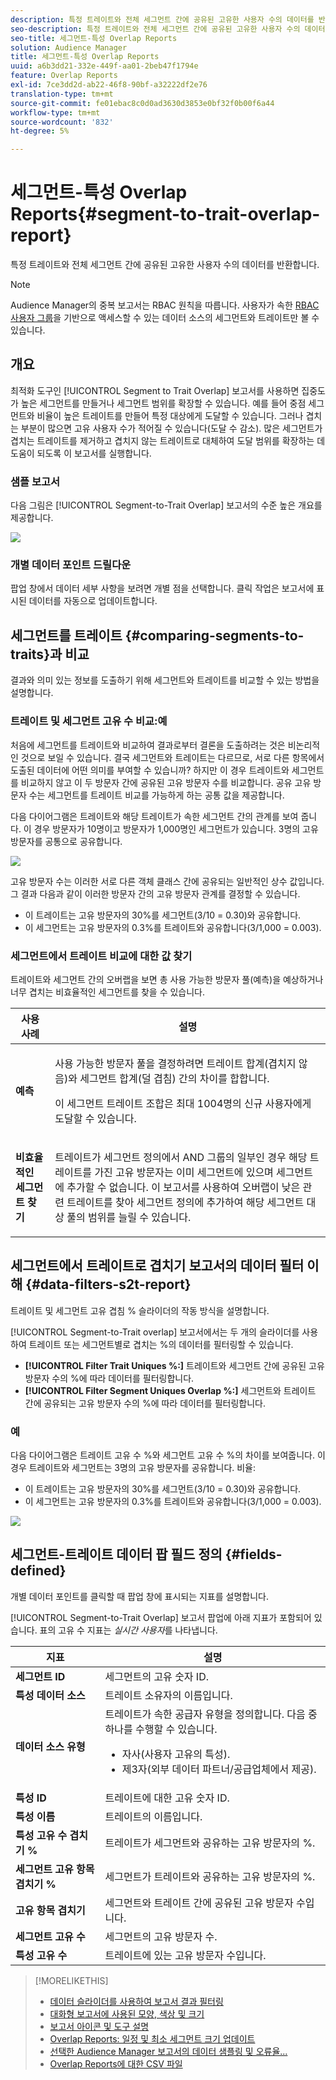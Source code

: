 ```yaml
---
description: 특정 트레이트와 전체 세그먼트 간에 공유된 고유한 사용자 수의 데이터를 반환합니다.
seo-description: 특정 트레이트와 전체 세그먼트 간에 공유된 고유한 사용자 수의 데이터를 반환합니다.
seo-title: 세그먼트-특성 Overlap Reports
solution: Audience Manager
title: 세그먼트-특성 Overlap Reports
uuid: a6b3dd21-332e-449f-aa01-2beb47f1794e
feature: Overlap Reports
exl-id: 7ce3dd2d-ab22-46f8-90bf-a32222df2e76
translation-type: tm+mt
source-git-commit: fe01ebac8c0d0ad3630d3853e0bf32f0b00f6a44
workflow-type: tm+mt
source-wordcount: '832'
ht-degree: 5%

---
```


# 세그먼트-특성 Overlap Reports{#segment-to-trait-overlap-report}

특정 트레이트와 전체 세그먼트 간에 공유된 고유한 사용자 수의 데이터를 반환합니다.

>[!NOTE]
>
>Audience Manager의 중복 보고서는 RBAC 원칙을 따릅니다. 사용자가 속한 [RBAC 사용자 그룹](/help/using/features/administration/administration-overview.md)을 기반으로 액세스할 수 있는 데이터 소스의 세그먼트와 트레이트만 볼 수 있습니다.

<!-- 

c_segment_trait_overlap.xml

 -->

## 개요

최적화 도구인 [!UICONTROL Segment to Trait Overlap] 보고서를 사용하면 집중도가 높은 세그먼트를 만들거나 세그먼트 범위를 확장할 수 있습니다. 예를 들어 중점 세그먼트와 비율이 높은 트레이트를 만들어 특정 대상에게 도달할 수 있습니다. 그러나 겹치는 부분이 많으면 고유 사용자 수가 적어질 수 있습니다(도달 수 감소). 많은 세그먼트가 겹치는 트레이트를 제거하고 겹치지 않는 트레이트로 대체하여 도달 범위를 확장하는 데 도움이 되도록 이 보고서를 실행합니다.

### 샘플 보고서

다음 그림은 [!UICONTROL Segment-to-Trait Overlap] 보고서의 수준 높은 개요를 제공합니다.

![](assets/segment-to-trait-overlap.png)

### 개별 데이터 포인트 드릴다운

팝업 창에서 데이터 세부 사항을 보려면 개별 점을 선택합니다. 클릭 작업은 보고서에 표시된 데이터를 자동으로 업데이트합니다.

## 세그먼트를 트레이트 {#comparing-segments-to-traits}과 비교

결과와 의미 있는 정보를 도출하기 위해 세그먼트와 트레이트를 비교할 수 있는 방법을 설명합니다.

<!-- 

c_compare_s2t.xml

 -->

### 트레이트 및 세그먼트 고유 수 비교:예

처음에 세그먼트를 트레이트와 비교하여 결과로부터 결론을 도출하려는 것은 비논리적인 것으로 보일 수 있습니다. 결국 세그먼트와 트레이트는 다르므로, 서로 다른 항목에서 도출된 데이터에 어떤 의미를 부여할 수 있습니까? 하지만 이 경우 트레이트와 세그먼트를 비교하지 않고 이 두 방문자 간에 공유된 고유 방문자 수를 비교합니다. 공유 고유 방문자 수는 세그먼트를 트레이트 비교를 가능하게 하는 공통 값을 제공합니다.

다음 다이어그램은 트레이트와 해당 트레이트가 속한 세그먼트 간의 관계를 보여 줍니다. 이 경우 방문자가 10명이고 방문자가 1,000명인 세그먼트가 있습니다. 3명의 고유 방문자를 공통으로 공유합니다.

![](assets/s2t.png)

고유 방문자 수는 이러한 서로 다른 객체 클래스 간에 공유되는 일반적인 상수 값입니다. 그 결과 다음과 같이 이러한 방문자 간의 고유 방문자 관계를 결정할 수 있습니다.

* 이 트레이트는 고유 방문자의 30%를 세그먼트(3/10 = 0.30)와 공유합니다.
* 이 세그먼트는 고유 방문자의 0.3%를 트레이트와 공유합니다(3/1,000 = 0.003).

### 세그먼트에서 트레이트 비교에 대한 값 찾기

트레이트와 세그먼트 간의 오버랩을 보면 총 사용 가능한 방문자 풀(예측)을 예상하거나 너무 겹치는 비효율적인 세그먼트를 찾을 수 있습니다.

<table id="table_5B211EF95216426299EB20253A5A9C1B"> 
 <thead> 
  <tr> 
   <th colname="col1" class="entry"> 사용 사례 </th> 
   <th colname="col2" class="entry"> 설명 </th> 
  </tr>
 </thead>
 <tbody> 
  <tr> 
   <td colname="col1"><b>예측</b> </td> 
   <td colname="col2"> <p>사용 가능한 방문자 풀을 결정하려면 트레이트 합계(겹치지 않음)와 세그먼트 합계(덜 겹침) 간의 차이를 합합니다. </p> <p>이 세그먼트 트레이트 조합은 최대 1004명의 신규 사용자에게 도달할 수 있습니다. </p> </td> 
  </tr> 
  <tr> 
   <td colname="col1"><b>비효율적인 세그먼트 찾기</b> </td> 
   <td colname="col2"> <p>트레이트가 세그먼트 정의에서 <span class="wintitle"> AND</span> 그룹의 일부인 경우 해당 트레이트를 가진 고유 방문자는 이미 세그먼트에 있으며 세그먼트에 추가할 수 없습니다. 이 보고서를 사용하여 오버랩이 낮은 관련 트레이트를 찾아 세그먼트 정의에 추가하여 해당 세그먼트 대상 풀의 범위를 늘릴 수 있습니다. </p> </td> 
  </tr> 
 </tbody> 
</table>

## 세그먼트에서 트레이트로 겹치기 보고서의 데이터 필터 이해 {#data-filters-s2t-report}

트레이트 및 세그먼트 고유 겹침 % 슬라이더의 작동 방식을 설명합니다.

<!-- 

r_s2t_sliders.xml

 -->

[!UICONTROL Segment-to-Trait overlap] 보고서에서는 두 개의 슬라이더를 사용하여 트레이트 또는 세그먼트별로 겹치는 %의 데이터를 필터링할 수 있습니다.

* **[!UICONTROL Filter Trait Uniques %:]** 트레이트와 세그먼트 간에 공유된 고유 방문자 수의 %에 따라 데이터를 필터링합니다.
* **[!UICONTROL Filter Segment Uniques Overlap %:]** 세그먼트와 트레이트 간에 공유되는 고유 방문자 수의 %에 따라 데이터를 필터링합니다.

### 예

다음 다이어그램은 트레이트 고유 수 %와 세그먼트 고유 수 %의 차이를 보여줍니다. 이 경우 트레이트와 세그먼트는 3명의 고유 방문자를 공유합니다. 비율:

* 이 트레이트는 고유 방문자의 30%를 세그먼트(3/10 = 0.30)와 공유합니다.
* 이 세그먼트는 고유 방문자의 0.3%를 트레이트와 공유합니다(3/1,000 = 0.003).

![](assets/s2t.png)

## 세그먼트-트레이트 데이터 팝 필드 정의 {#fields-defined}

개별 데이터 포인트를 클릭할 때 팝업 창에 표시되는 지표를 설명합니다.

<!-- 

r_s2t_data_pop.xml

 -->

[!UICONTROL Segment-to-Trait Overlap] 보고서 팝업에 아래 지표가 포함되어 있습니다. 표의 고유 수 지표는 *실시간 사용자*&#x200B;를 나타냅니다.

<table id="table_4AF72754276242FFB11543635B43AD90"> 
 <thead> 
  <tr> 
   <th colname="col1" class="entry"> 지표 </th> 
   <th colname="col2" class="entry"> 설명 </th> 
  </tr>
 </thead>
 <tbody> 
  <tr> 
   <td colname="col1"><b><span class="wintitle"> 세그먼트 ID</span></b> </td> 
   <td colname="col2"> 세그먼트의 고유 숫자 ID. </td> 
  </tr> 
  <tr> 
   <td colname="col1"><b><span class="wintitle"> 특성 데이터 소스  </span></b> </td> 
   <td colname="col2"> 트레이트 소유자의 이름입니다. </td> 
  </tr> 
  <tr> 
   <td colname="col1"><b><span class="wintitle"> 데이터 소스 유형</span></b> </td> 
   <td colname="col2">트레이트가 속한 공급자 유형을 정의합니다. 다음 중 하나를 수행할 수 있습니다. 
    <ul id="ul_0477C04A33FD4F5D998B98984E6554D3"> 
     <li id="li_50FCA48EDB5843AB8FB6C34ED2C0067D">자사(사용자 고유의 특성). </li> 
     <li id="li_4F6148EDAEFE43FA8D505944E9FE3855">제3자(외부 데이터 파트너/공급업체에서 제공). </li> 
    </ul> </td> 
  </tr> 
  <tr> 
   <td colname="col1"><b><span class="wintitle"> 특성 ID</span></b> </td> 
   <td colname="col2"> 트레이트에 대한 고유 숫자 ID. </td> 
  </tr> 
  <tr> 
   <td colname="col1"><b><span class="wintitle"> 특성 이름</span></b> </td> 
   <td colname="col2"> 트레이트의 이름입니다. </td> 
  </tr> 
  <tr> 
   <td colname="col1"><b><span class="wintitle"> 특성 고유 수 겹치기 %</span></b> </td> 
   <td colname="col2"> 트레이트가 세그먼트와 공유하는 고유 방문자의 %. </td> 
  </tr> 
  <tr> 
   <td colname="col1"><b><span class="wintitle"> 세그먼트 고유 항목 겹치기 %</span></b> </td> 
   <td colname="col2"> 세그먼트가 트레이트와 공유하는 고유 방문자의 %. </td> 
  </tr> 
  <tr> 
   <td colname="col1"><b><span class="wintitle"> 고유 항목 겹치기</span></b> </td> 
   <td colname="col2"> 세그먼트와 트레이트 간에 공유된 고유 방문자 수입니다. </td> 
  </tr> 
  <tr> 
   <td colname="col1"><b><span class="wintitle"> 세그먼트 고유 수</span></b> </td> 
   <td colname="col2"> 세그먼트의 고유 방문자 수. </td> 
  </tr> 
  <tr> 
   <td colname="col1"><b><span class="wintitle"> 특성 고유 수</span></b> </td> 
   <td colname="col2"> 트레이트에 있는 고유 방문자 수입니다. </td> 
  </tr> 
 </tbody> 
</table>

>[!MORELIKETHIS]
>
>* [데이터 슬라이더를 사용하여 보고서 결과 필터링](../../reporting/dynamic-reports/data-sliders.md)
>* [대화형 보고서에 사용된 모양, 색상 및 크기](../../reporting/dynamic-reports/interactive-report-technology.md#shapes-colors-sizes)
>* [보고서 아이콘 및 도구 설명](../../reporting/dynamic-reports/interactive-report-technology.md#icons-tools-explained)
>* [Overlap Reports: 일정 및 최소 세그먼트 크기 업데이트](../../reporting/dynamic-reports/overlap-minimum-segment-size.md)
>* [선택한 Audience Manager 보고서의 데이터 샘플링 및 오류율...](../../reporting/report-sampling.md)
>* [Overlap Reports에 대한 CSV 파일](../../reporting/dynamic-reports/overlap-csv-files.md)

